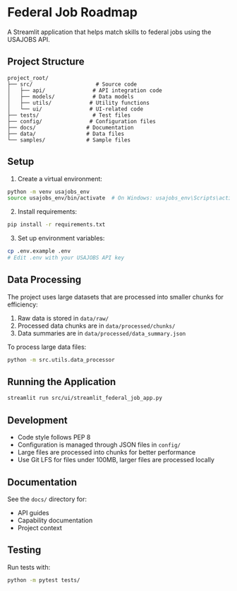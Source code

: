 # Federal Job Roadmap

A Streamlit application that helps match skills to federal jobs using the USAJOBS API.

## Project Structure

```
project_root/
├── src/                    # Source code
│   ├── api/               # API integration code
│   ├── models/            # Data models
│   ├── utils/            # Utility functions
│   └── ui/               # UI-related code
├── tests/                 # Test files
├── config/               # Configuration files
├── docs/                # Documentation
├── data/                # Data files
└── samples/             # Sample files
```

## Setup

1. Create a virtual environment:
```bash
python -m venv usajobs_env
source usajobs_env/bin/activate  # On Windows: usajobs_env\Scripts\activate
```

2. Install requirements:
```bash
pip install -r requirements.txt
```

3. Set up environment variables:
```bash
cp .env.example .env
# Edit .env with your USAJOBS API key
```

## Data Processing

The project uses large datasets that are processed into smaller chunks for efficiency:

1. Raw data is stored in `data/raw/`
2. Processed data chunks are in `data/processed/chunks/`
3. Data summaries are in `data/processed/data_summary.json`

To process large data files:

```bash
python -m src.utils.data_processor
```

## Running the Application

```bash
streamlit run src/ui/streamlit_federal_job_app.py
```

## Development

- Code style follows PEP 8
- Configuration is managed through JSON files in `config/`
- Large files are processed into chunks for better performance
- Use Git LFS for files under 100MB, larger files are processed locally

## Documentation

See the `docs/` directory for:
- API guides
- Capability documentation
- Project context

## Testing

Run tests with:
```bash
python -m pytest tests/
```
